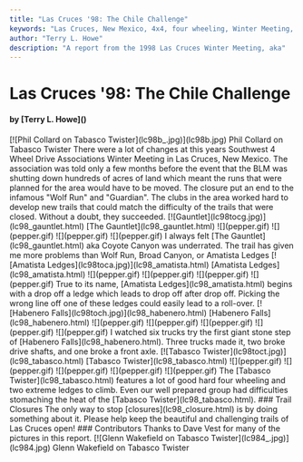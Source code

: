 ```yaml
---
title: "Las Cruces '98: The Chile Challenge"
keywords: "Las Cruces, New Mexico, 4x4, four wheeling, Winter Meeting, 1998, Chile Challenge, Guardian, Wolf Run, Gauntlet, Tabasco Twister, Habenero Falls, Amatista Ledges, Jeep, Toyota, Ford, Bronco, CJ, Wrangler, Kronos"
author: "Terry L. Howe"
description: "A report from the 1998 Las Cruces Winter Meeting, aka"
---
```


# Las Cruces '98: The Chile Challenge
<H4>by [Terry L. Howe]()</H4>
[![Phil Collard on Tabasco Twister](lc98b_.jpg)](lc98b.jpg)
Phil Collard on Tabasco Twister
There were a lot of changes at this years Southwest 4 Wheel Drive
Associations Winter Meeting in Las Cruces, New Mexico.  The
association was told only a few months before the event that the
BLM was shutting down hundreds of acres of land  which meant
the runs that were planned for the area would have to be moved.
The closure put an end to the infamous "Wolf Run" and "Guardian".
The clubs in the area worked hard to develop new trails that could
match the difficulty of the trails that were closed.
Without a doubt, they succeeded.
[![Gauntlet](lc98tocg.jpg)](lc98_gauntlet.html) 
[The Gauntlet](lc98_gauntlet.html)
![](pepper.gif)
![](pepper.gif)
![](pepper.gif)
![](pepper.gif)
I always felt [The Gauntlet](lc98_gauntlet.html) aka Coyote
Canyon was underrated.  The trail has given me more problems than
Wolf Run, Broad Canyon, or Amatista Ledges
[![Amatista Ledges](lc98toca.jpg)](lc98_amatista.html) 
[Amatista Ledges](lc98_amatista.html)
![](pepper.gif)
![](pepper.gif)
![](pepper.gif)
![](pepper.gif)
True to its name, [Amatista Ledges](lc98_amatista.html)
begins with a drop off a ledge which leads to drop off after drop off.
Picking the wrong line off one of these ledges could easily
lead to a roll-over.
[![Habenero Falls](lc98toch.jpg)](lc98_habenero.html) 
[Habenero Falls](lc98_habenero.html)
![](pepper.gif)
![](pepper.gif)
![](pepper.gif)
![](pepper.gif)
![](pepper.gif)
I watched six trucks try the first giant stone step of
[Habenero Falls](lc98_habenero.html).  Three trucks made
it, two broke drive shafts, and one broke a front axle.
[![Tabasco Twister](lc98toct.jpg)](lc98_tabasco.html) 
[Tabasco Twister](lc98_tabasco.html)
![](pepper.gif)
![](pepper.gif)
![](pepper.gif)
![](pepper.gif)
![](pepper.gif)
The
[Tabasco Twister](lc98_tabasco.html)
features a lot of good hard four wheeling and two extreme ledges to climb.
Even our well prepared group had difficulties
stomaching the heat of the [Tabasco Twister](lc98_tabasco.html).
### Trail Closures
The only way to stop [closures](lc98_closure.html) is
by doing something about it.  Please help keep the beautiful and
challenging trails of Las Cruces open!
### Contributors
Thanks to Dave Vest for many of the pictures in this report.
[![Glenn Wakefield on Tabasco Twister](lc984_.jpg)](lc984.jpg)
Glenn Wakefield on Tabasco Twister